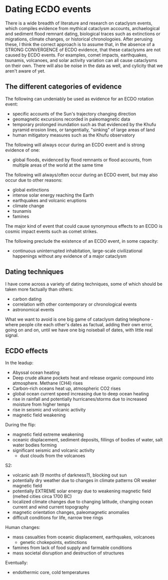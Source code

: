 # Dating ECDO events

There is a wide breadth of literature and research on cataclysm events, which compiles evidence from mythical cataclysm accounts, archaelogical and sediment flood remnant dating, biological traces such as extinctions or migrations, climate changes, or historical chronologoies. After perusing these, I think the correct approach is to assume that, in the absence of a STRONG CONVERGENCE of ECDO evidence, that these cataclysms are not caused by ECDO events. For examples, comet impacts, earthquakes, tsunamis, volcanoes, and solar activity variation can all cause cataclysms on their own. There will also be noise in the data as well, and cylicity that we aren't aware of yet.

## The different categories of evidence

The following can undeniably be used as evidence for an ECDO rotation event:
- specific accounts of the Sun's trajectory changing direction
- geomagnetic excursions recorded in paleomagnetic data
- temporary prolonged inundation such as that evidenced by the Khufu pyramid erosion lines, or tangentially, "sinking" of large areas of land
- human mitigatory measures such as the Khufu observatory

The following will always occur during an ECDO event and is strong evidence of one:
- global floods, evidenced by flood remnants or flood accounts, from multiple areas of the world at the same time

The following will always/often occur during an ECDO event, but may also occur due to other reasons:
- global extinctions
- intense solar energy reaching the Earth
- earthquakes and volcanic eruptions
- climate change
- tsunamis
- famines

The major kind of event that could cause synonymous effects to an ECDO is cosmic impact events such as comet strikes.

The following preclude the existence of an ECDO event, in some capacity:
- continuous uninterrupted inhabitation, large-scale civilizational happenings without any evidence of a major cataclysm

## Dating techniques

I have come across a variety of dating techniques, some of which should be taken more factually than others:
- carbon dating
- correlation with other contemporary or chronological events
- astronomical events

What we want to avoid is one big game of cataclysm dating telephone - where people cite each other's dates as factual, adding their own error, going on and on, until we have one big noiseball of dates, with little real signal.

## ECDO effects

In the leadup:
- Abyssal ocean heating
- Deep crude alkane pockets heat and release organic compound into atmosphere. Methane (CH4) rises
- Carbon-rich oceans heat up, atmospheric CO2 rises
- global ocean current speed increasing due to deep ocean heating
- rise in rainfall and potentially hurricanes/storms due to increased moisture from higher temps
- rise in seismic and volcanic activity
- magnetic field weakening

During the flip:
- magnetic field extreme weakening
- oceanic displacement, sediment deposits, fillings of bodies of water, salt water bodies forming
- significant seismic and volcanic activity
	- dust clouds from the volcanoes

S2:
- volcanic ash (9 months of darkness?), blocking out sun
- potentially dry weather due to changes in climate patterns OR weaker magnetic field
- potentially EXTREME solar energy due to weakening magnetic field (melted cities circa 1700 BC)
- localized climate changes due to changing latitude, changing ocean current and wind current topography
- magnetic orientation changes, paleomagnetic anomalies
- difficult conditions for life, narrow tree rings

Human changes:
- mass casualties from oceanic displacement, earthquakes, volcanoes
	- genetic chokepoints, extinctions
- famines from lack of food supply and farmable conditions
- mass societal disruption and destruction of structures

Eventually:
- endothermic core, cold temperatures